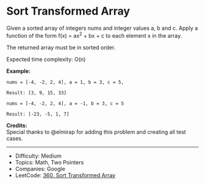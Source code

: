# Sort Transformed Array

Given a sorted array of integers nums and integer values a, b and c. Apply a function of the form f(x) = ax<sup>2</sup> + bx + c to each element x in the array.

The returned array must be in sorted order.

Expected time complexity: O(n)

**Example:**
```
nums = [-4, -2, 2, 4], a = 1, b = 3, c = 5,

Result: [3, 9, 15, 33]

nums = [-4, -2, 2, 4], a = -1, b = 3, c = 5

Result: [-23, -5, 1, 7]
```

**Credits:**  
Special thanks to @elmirap for adding this problem and creating all test cases.

---

* Difficulty: Medium
* Topics: Math, Two Pointers
* Companies: Google
* LeetCode: [360. Sort Transformed Array](https://leetcode.com/problems/sort-transformed-array/description/)
